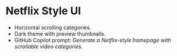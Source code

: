 # Netflix Style UI

- Horizontal scrolling categories.
- Dark theme with preview thumbnails.
- GitHub Copilot prompt: *Generate a Netflix-style homepage with scrollable video categories.*